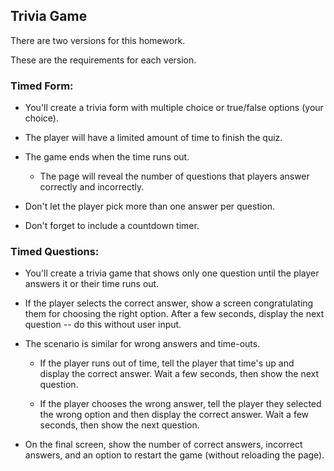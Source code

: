 ## Trivia Game
There are two versions for this homework. 

These are the requirements for each version.

### Timed Form:

* You'll create a trivia form with multiple choice or true/false options (your choice).

* The player will have a limited amount of time to finish the quiz. 


* The game ends when the time runs out. 
    
  * The page will reveal the number of questions that players answer correctly and incorrectly.


* Don't let the player pick more than one answer per question.

* Don't forget to include a countdown timer.

### Timed Questions: 
* You'll create a trivia game that shows only one question until the player answers it or their time runs out.
- If the player selects the correct answer, show a screen congratulating them for choosing the right option. After a few seconds, display the next question -- do this without user input.

- The scenario is similar for wrong answers and time-outs.

  - If the player runs out of time, tell the player that time's up and display the correct answer. Wait a few seconds, then show the next question.

  - If the player chooses the wrong answer, tell the player they selected the wrong option and then display the correct answer. Wait a few seconds, then show the next question.

- On the final screen, show the number of correct answers, incorrect answers, and an option to restart the game (without reloading the page).